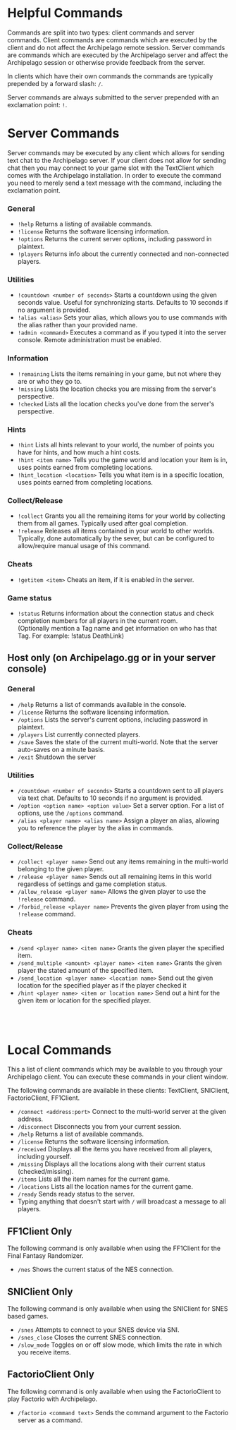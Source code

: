 # Helpful Commands

Commands are split into two types: client commands and server commands. Client commands are commands which are executed
by the client and do not affect the Archipelago remote session. Server commands are commands which are executed by the
Archipelago server and affect the Archipelago session or otherwise provide feedback from the server.

In clients which have their own commands the commands are typically prepended by a forward slash: `/`. 

Server commands are always submitted to the server prepended with an exclamation point: `!`. <br/>

# Server Commands

Server commands may be executed by any client which allows for sending text chat to the Archipelago server. If your
client does not allow for sending chat then you may connect to your game slot with the TextClient which comes with the
Archipelago installation. In order to execute the command you need to merely send a text message with the command,
including the exclamation point.

### General
- `!help` Returns a listing of available commands.
- `!license` Returns the software licensing information.
- `!options` Returns the current server options, including password in plaintext.
- `!players` Returns info about the currently connected and non-connected players.

### Utilities
- `!countdown <number of seconds>` Starts a countdown using the given seconds value. Useful for synchronizing starts.
  Defaults to 10 seconds if no argument is provided.
- `!alias <alias>` Sets your alias, which allows you to use commands with the alias rather than your provided name.
- `!admin <command>` Executes a command as if you typed it into the server console. Remote administration must be
  enabled.

### Information
- `!remaining` Lists the items remaining in your game, but not where they are or who they go to.
- `!missing` Lists the location checks you are missing from the server's perspective.
- `!checked` Lists all the location checks you've done from the server's perspective.

### Hints
- `!hint` Lists all hints relevant to your world, the number of points you have for hints, and how much a hint costs.
- `!hint <item name>` Tells you the game world and location your item is in, uses points earned from completing locations.
- `!hint_location <location>` Tells you what item is in a specific location, uses points earned from completing locations.

### Collect/Release
- `!collect` Grants you all the remaining items for your world by collecting them from all games. Typically used after 
goal completion.
- `!release` Releases all items contained in your world to other worlds. Typically, done automatically by the sever, but
can be configured to allow/require manual usage of this command.

### Cheats
- `!getitem <item>` Cheats an item, if it is enabled in the server.

### Game status
- `!status` Returns information about the connection status and check completion numbers for all players in the current room. <br /> (Optionally mention a Tag name and get information on who has that Tag. For example: !status DeathLink)


## Host only (on Archipelago.gg or in your server console)

### General
- `/help` Returns a list of commands available in the console.
- `/license` Returns the software licensing information.
- `/options` Lists the server's current options, including password in plaintext.
- `/players` List currently connected players.
- `/save` Saves the state of the current multi-world. Note that the server auto-saves on a minute basis.
- `/exit` Shutdown the server

### Utilities
- `/countdown <number of seconds>` Starts a countdown sent to all players via text chat. Defaults to 10 seconds if no
  argument is provided.
- `/option <option name> <option value>` Set a server option. For a list of options, use the `/options` command.
- `/alias <player name> <alias name>` Assign a player an alias, allowing you to reference the player by the alias in commands.


### Collect/Release
- `/collect <player name>` Send out any items remaining in the multi-world belonging to the given player.
- `/release <player name>` Sends out all remaining items in this world regardless of settings and game completion status.
- `/allow_release <player name>` Allows the given player to use the `!release` command.
- `/forbid_release <player name>` Prevents the given player from using the `!release` command.

### Cheats
- `/send <player name> <item name>` Grants the given player the specified item.
- `/send_multiple <amount> <player name> <item name>` Grants the given player the stated amount of the specified item.
- `/send_location <player name> <location name>` Send out the given location for the specified player as if the player checked it
- `/hint <player name> <item or location name>` Send out a hint for the given item or location for the specified player.

<br/> <br/>

# Local Commands

This a list of client commands which may be available to you through your Archipelago client. You can
execute these commands in your client window.

The following commands are available in these clients: TextClient, SNIClient, FactorioClient, FF1Client.

- `/connect <address:port>` Connect to the multi-world server at the given address.
- `/disconnect` Disconnects you from your current session.
- `/help` Returns a list of available commands.
- `/license` Returns the software licensing information.
- `/received` Displays all the items you have received from all players, including yourself.
- `/missing` Displays all the locations along with their current status (checked/missing).
- `/items` Lists all the item names for the current game.
- `/locations` Lists all the location names for the current game.
- `/ready` Sends ready status to the server.
- Typing anything that doesn't start with `/` will broadcast a message to all players.

## FF1Client Only

The following command is only available when using the FF1Client for the Final Fantasy Randomizer.

- `/nes` Shows the current status of the NES connection.

## SNIClient Only

The following command is only available when using the SNIClient for SNES based games.

- `/snes` Attempts to connect to your SNES device via SNI.
- `/snes_close` Closes the current SNES connection.
- `/slow_mode` Toggles on or off slow mode, which limits the rate in which you receive items.

## FactorioClient Only

The following command is only available when using the FactorioClient to play Factorio with Archipelago.

- `/factorio <command text>` Sends the command argument to the Factorio server as a command.


